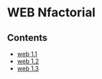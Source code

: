 # WEB Nfactorial

## Contents
- [web 1.1](./web1.1/my-app/README.md)
- [web 1.2](./web1.2/my-app/README.md)
- [web 1.3](./web1.3/my-app/README.md)
